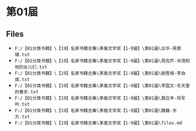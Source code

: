 # 第01届

## Files

- `F:/【01分类书籍】\【19】名家书籍合集\茅盾文学奖【1-9届】\第01届\古华-芙蓉镇.txt`
- `F:/【01分类书籍】\【19】名家书籍合集\茅盾文学奖【1-9届】\第01届\周克芹-许茂和他的女儿们.txt`
- `F:/【01分类书籍】\【19】名家书籍合集\茅盾文学奖【1-9届】\第01届\姚雪垠-李自成.txt`
- `F:/【01分类书籍】\【19】名家书籍合集\茅盾文学奖【1-9届】\第01届\李国文-冬天里的春天.txt`
- `F:/【01分类书籍】\【19】名家书籍合集\茅盾文学奖【1-9届】\第01届\莫应丰-将军吟.txt`
- `F:/【01分类书籍】\【19】名家书籍合集\茅盾文学奖【1-9届】\第01届\魏巍-东方.txt`
- `F:/【01分类书籍】\【19】名家书籍合集\茅盾文学奖【1-9届】\第01届\files.md`
